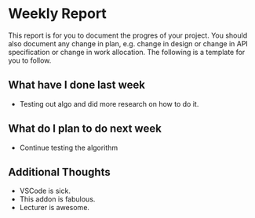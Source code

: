 # Weekly Report

This report is for you to document the progres of your project. You should also document any change in plan, e.g. change in design or change in API specification or change in work allocation. The following is a template for you to follow.

## What have I done last week

-  Testing out algo and did more research on how to do it.

## What do I plan to do next week

- Continue testing the algorithm

## Additional Thoughts

-   VSCode is sick.
-   This addon is fabulous.
-   Lecturer is awesome.
